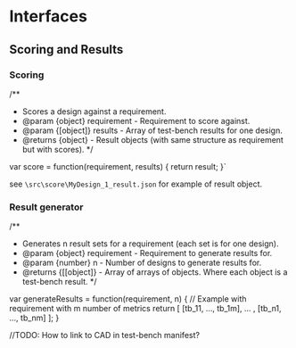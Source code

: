 # Interfaces #
## Scoring and Results ##
### Scoring ###

/**
 * Scores a design against a requirement.
 * @param {object} requirement - Requirement to score against.
 * @param {[object]} results - Array of test-bench results for one design.
 * @returns {object} - Result objects (with same structure as requirement but with scores).
 */

var score = function(requirement, results) { return result; }`

see `\src\score\MyDesign_1_result.json` for example of result object.

### Result generator ###
/**
 * Generates n result sets for a requirement (each set is for one design).
 * @param {object} requirement - Requirement to generate results for.
 * @param {number} n - Number of designs to generate results for.
 * @returns {[[object]} - Array of arrays of objects. Where each object is a test-bench result.
 */

var generateResults = function(requirement, n) {
    // Example with requirement with m number of metrics
    return [ [tb_11, ..., tb_1m], ... , [tb_n1, ..., tb_nm] ];
}


//TODO: How to link to CAD in test-bench manifest? 

